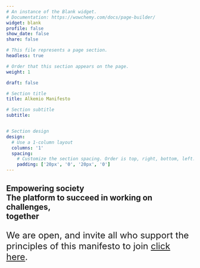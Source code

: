 ```yaml
---
# An instance of the Blank widget.
# Documentation: https://wowchemy.com/docs/page-builder/
widget: blank
profile: false
show_date: false
share: false

# This file represents a page section.
headless: true

# Order that this section appears on the page.
weight: 1

draft: false

# Section title
title: Alkemio Manifesto

# Section subtitle
subtitle:


# Section design
design:
  # Use a 1-column layout
  columns: '1'
  spacing:
    # Customize the section spacing. Order is top, right, bottom, left.
    padding: ['20px', '0', '20px', '0']
---
```

<style>
   p {
   font-size: 24px;
   }
   .col-sm{
   padding:0px;
   }
</style>
<h2 class="text-center font-weight-light p-3"> Empowering society <br> The platform to succeed in working on challenges, <br>together </h2>
<p class="font-italic text-center pb-2">
   We are open, and invite all who support the principles of this manifesto to join <a href="https://alkem.io/" target="_blank"> click here</a>.
</p>
